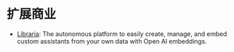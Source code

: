 # 扩展商业

- [Libraria](https://libraria.dev/): The autonomous platform to easily create, manage, and embed custom assistants from your own data with Open AI embeddings.
